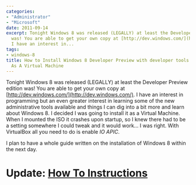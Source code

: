 ```yaml
---
categories:
- "Administrator"
- "Microsoft"
date: 2011-09-14
excerpt: Tonight Windows 8 was released (LEGALLY) at least the Developer Preview edition
  was! You are able to get your own copy at [http://dev.windows.com/](http://dev.windows.com/).
  I have an interest in...
tags:
- windows-8
title: How to Install Windows 8 Developer Preview with developer tools English, 64-bit
  As A Virtual Machine
---
```


Tonight Windows 8 was released (LEGALLY) at least the Developer Preview edition was! You are able to get your own copy at [http://dev.windows.com/](http://dev.windows.com/). I have an interest in programming but an even greater interest in learning some of the new administrative tools available and things I can dig into a bit more and learn about Windows 8. I decided I was going to install it as a Virtual Machine. When I mounted the ISO it crashes upon startup, so I knew there had to be a setting somewhere I could tweak and it would work… I was right. With VirtualBox all you need to do is enable _IO APIC_.

I plan to have a whole guide written on the installation of Windows 8 within the next day.

# Update: [How To Instructions](http://mattblogsit.com/?p=39 "Getting Hands On With Virtual Machine of Windows 8!")
